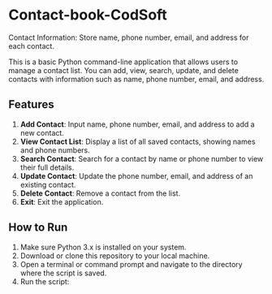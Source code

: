 # Contact-book-CodSoft
Contact Information: Store name, phone number, email, and address for each contact.

This is a basic Python command-line application that allows users to manage a contact list. You can add, view, search, update, and delete contacts with information such as name, phone number, email, and address.

## Features

1. **Add Contact**: Input name, phone number, email, and address to add a new contact.
2. **View Contact List**: Display a list of all saved contacts, showing names and phone numbers.
3. **Search Contact**: Search for a contact by name or phone number to view their full details.
4. **Update Contact**: Update the phone number, email, and address of an existing contact.
5. **Delete Contact**: Remove a contact from the list.
6. **Exit**: Exit the application.

## How to Run

1. Make sure Python 3.x is installed on your system.
2. Download or clone this repository to your local machine.
3. Open a terminal or command prompt and navigate to the directory where the script is saved.
4. Run the script:
